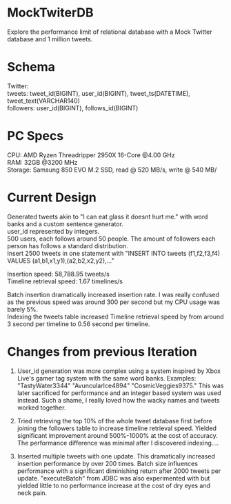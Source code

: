 # MockTwiterDB
Explore the performance limit of relational database with a Mock Twitter database and 1 million tweets.
# Schema
Twitter:  
tweets: tweet_id(BIGINT), user_id(BIGINT), tweet_ts(DATETIME), tweet_text(VARCHAR140)  
followers: user_id(BIGINT), follows_id(BIGINT)  
# PC Specs
CPU: AMD Ryzen Threadripper 2950X 16-Core @4.00 GHz  
RAM: 32GB @3200 MHz  
Storage: Samsung 850 EVO M.2 SSD, read @ 520 MB/s, write @ 540 MB/  
# Current Design
Generated tweets akin to "I can eat glass it doesnt hurt me." with word banks and a custom sentence generator.  
user_id represented by integers.  
500 users, each follows around 50 people. The amount of followers each person has follows a standard distribution.  
Insert 2500 tweets in one statement with "INSERT INTO tweets (f1,f2,f3,f4) VALUES (a1,b1,x1,y1),(a2,b2,x2,y2),..."  

Insertion speed: 58,788.95 tweets/s  
Timeline retrieval speed: 1.67 timelines/s  

Batch insertion dramatically increased insertion rate. I was really confused as the previous speed was around 300 per second but my CPU usage was barely 5%.  
Indexing the tweets table increased Timeline retrieval speed by from around 3 second per timeline to 0.56 second per timeline.  

# Changes from previous Iteration
1. User_id generation was more complex using a system inspired by Xbox Live's gamer tag system with the same word banks. Examples: "TastyWater3344" "AvuncularIce4894" "CosmicVeggies9375." This was later sacrificed for performance and an integer based system was used instead. Such a shame, I really loved how the wacky names and tweets worked together.

2. Tried retrieving the top 10% of the whole tweet database first before joining the followers table to increase timeline retrieval speed. Yielded significant improvement around 500%-1000% at the cost of accuracy. The performance difference was minimal after I discovered indexing....

3. Inserted multiple tweets with one update. This dramatically increased insertion performance by over 200 times. Batch size influences performance with a significant diminishing return after 2000 tweets per update. "executeBatch" from JDBC was also experimented with but yielded little to no performance increase at the cost of dry eyes and neck pain.

